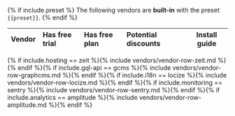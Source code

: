 {% if include.preset %}
The following vendors are **built-in** with the preset `{{preset}}`.
{% endif %}

| Vendor | Has free trial | Has free plan | Potential discounts | Install guide |
|:-------|:--------------|:---------------|:--------------------|---------------|
{% if include.hosting == zeit %}{% include vendors/vendor-row-zeit.md %}{% endif %}{% if include.gql-api == gcms %}{% include vendors/vendor-row-graphcms.md %}{% endif %}{% if include.i18n == locize %}{% include vendors/vendor-row-locize.md %}{% endif %}{% if include.monitoring == sentry %}{% include vendors/vendor-row-sentry.md %}{% endif %}{% if include.analytics == amplitude %}{% include vendors/vendor-row-amplitude.md %}{% endif %}
